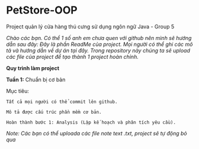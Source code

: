 # PetStore-OOP
Project quản lý cửa hàng thú cưng sử dụng ngôn ngữ Java - Group 5

_Chào các bạn. Có thể 1 số anh em chưa quen với github nên mình sẽ hướng dẫn sau đây:
Đây là phần ReadMe của project. Mọi người có thể ghi các mô tả và hướng dẫn về dự án tại đây.
Trong repository này chúng ta sẽ upload các file của project để tạo thành 1 project hoàn chỉnh._

**Quy trình làm project**

**Tuần 1:** Chuẩn bị cơ bản

Mục tiêu: 

    Tất cả mọi người có thể commit lên github.
  
    Mô tả được cấu trúc phần mềm cơ bản.
  
    Hoàn thành bước 1: Analysis (Lập kế hoạch và phân tích yêu cầu).


_Note: Các bạn có thể uploada các file note text .txt, project sẽ tự động bỏ qua_
